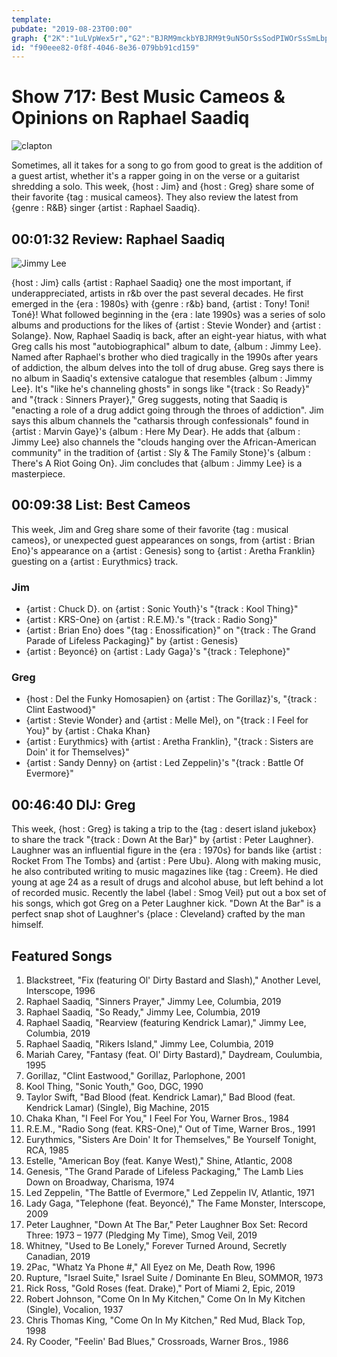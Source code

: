 ```yaml
---
template: 
pubdate: "2019-08-23T00:00"
graph: {"2K":"1uLVpWex5r","G2":"BJRM9mckbYBJRM9t9uN5OrSsSodPIWOrSsSmLbpC6LatmXJJWF6LatmS3ttlOO67FaHg414srM4OO67FBJEGjSnpzmBJEGjackW4YkFetz34ZPcXh6hz34ZPBF0T4thZoV4bV2WthZoVL3OkFthZoVmyKXypKpb5BGc5NmyKXy","25S":"BHm1GqYVo9BL9yYU3bTG"}
id: "f90eee82-0f8f-4046-8e36-079bb91cd159"
---
```






# Show 717: Best Music Cameos & Opinions on Raphael Saadiq

![clapton](https://static.soundopinions.org/images/2019/clapton_beatles.jpg)

Sometimes, all it takes for a song to go from good to great is the addition of a guest artist, whether it's a rapper going in on the verse or a guitarist shredding a solo. This week, {host : Jim} and {host : Greg} share some of their favorite {tag : musical cameos}. They also review the latest from {genre : R&B} singer {artist : Raphael Saadiq}.



## 00:01:32 Review: Raphael Saadiq

![Jimmy Lee](https://static.soundopinions.org/assets/717/2K0.jpg)

{host : Jim} calls {artist : Raphael Saadiq} one the most important, if underappreciated, artists in r&b over the past several decades. He first emerged in the {era : 1980s} with {genre : r&b} band, {artist : Tony! Toni! Toné}! What followed beginning in the {era : late 1990s} was a series of solo albums and productions for the likes of {artist : Stevie Wonder} and {artist : Solange}. Now, Raphael Saadiq is back, after an eight-year hiatus, with what Greg calls his most "autobiographical" album to date, {album : Jimmy Lee}. Named after Raphael's brother who died tragically in the 1990s after years of addiction, the album delves into the toll of drug abuse.  Greg says there is no album in Saadiq's extensive catalogue that resembles {album : Jimmy Lee}. It's "like he's channeling ghosts" in songs like "{track : So Ready}" and "{track : Sinners Prayer}," Greg suggests, noting that Saadiq is "enacting a role of a drug addict going through the throes of addiction".  Jim says this album channels the "catharsis through confessionals" found in {artist : Marvin Gaye}'s {album : Here My Dear}. He adds that {album : Jimmy Lee} also channels the "clouds hanging over the African-American community" in the tradition of {artist : Sly & The Family Stone}'s {album : There's A Riot Going On}. Jim concludes that {album : Jimmy Lee} is a masterpiece.



## 00:09:38 List: Best Cameos

This week, Jim and Greg share some of their favorite {tag : musical cameos}, or unexpected guest appearances on songs, from {artist : Brian Eno}'s appearance on a {artist : Genesis} song to {artist : Aretha Franklin} guesting on a {artist : Eurythmics} track.


### Jim

- {artist : Chuck D}. on {artist : Sonic Youth}'s "{track : Kool Thing}"
- {artist : KRS-One} on {artist : R.E.M}.'s "{track : Radio Song}"
- {artist : Brian Eno} does "{tag : Enossification}" on "{track : The Grand Parade of Lifeless Packaging}" by {artist : Genesis}
- {artist : Beyoncé} on {artist : Lady Gaga}'s "{track : Telephone}"


### Greg

- {host : Del the Funky Homosapien} on {artist : The Gorillaz}'s, "{track : Clint Eastwood}"
- {artist : Stevie Wonder} and {artist : Melle Mel}, on "{track : I Feel for You}" by {artist : Chaka Khan}
- {artist : Eurythmics} with {artist : Aretha Franklin}, "{track : Sisters are Doin' it for Themselves}"
- {artist : Sandy Denny} on {artist : Led Zeppelin}'s "{track : Battle Of Evermore}"



## 00:46:40 DIJ: Greg

This week, {host : Greg} is taking a trip to the {tag : desert island jukebox} to share the track "{track : Down At the Bar}" by {artist : Peter Laughner}. Laughner was an influential figure in the {era : 1970s} for bands like {artist : Rocket From The Tombs} and {artist : Pere Ubu}. Along with making music, he also contributed writing to music magazines like {tag : Creem}. He died young at age 24 as a result of drugs and alcohol abuse, but left behind a lot of recorded music. Recently the label {label : Smog Veil} put out a box set of his songs, which got Greg on a Peter Laughner kick. "Down At the Bar" is a perfect snap shot of Laughner's {place : Cleveland} crafted by the man himself.



## Featured Songs

1. Blackstreet, "Fix (featuring Ol' Dirty Bastard and Slash)," Another Level, Interscope, 1996
2. Raphael Saadiq, "Sinners Prayer," Jimmy Lee, Columbia, 2019
3. Raphael Saadiq, "So Ready," Jimmy Lee, Columbia, 2019
4. Raphael Saadiq, "Rearview (featuring Kendrick Lamar)," Jimmy Lee, Columbia, 2019
5. Raphael Saadiq, "Rikers Island," Jimmy Lee, Columbia, 2019
6. Mariah Carey, "Fantasy (feat. Ol' Dirty Bastard)," Daydream, Coulumbia, 1995
7. Gorillaz, "Clint Eastwood," Gorillaz, Parlophone, 2001
8. Kool Thing, "Sonic Youth," Goo, DGC, 1990
9. Taylor Swift, "Bad Blood (feat. Kendrick Lamar)," Bad Blood (feat. Kendrick Lamar) (Single), Big Machine, 2015
10. Chaka Khan, "I Feel For You," I Feel For You, Warner Bros., 1984
11. R.E.M., "Radio Song (feat. KRS-One)," Out of Time, Warner Bros., 1991
12. Eurythmics, "Sisters Are Doin' It for Themselves," Be Yourself Tonight, RCA, 1985
13. Estelle, "American Boy (feat. Kanye West)," Shine, Atlantic, 2008
14. Genesis, "The Grand Parade of Lifeless Packaging," The Lamb Lies Down on Broadway, Charisma, 1974
15. Led Zeppelin, "The Battle of Evermore," Led Zeppelin IV, Atlantic, 1971
16. Lady Gaga, "Telephone (feat. Beyoncé)," The Fame Monster, Interscope, 2009
17. Peter Laughner, "Down At The Bar," Peter Laughner Box Set: Record Three: 1973 – 1977 (Pledging My Time), Smog Veil, 2019
18. Whitney, "Used to Be Lonely," Forever Turned Around, Secretly Canadian, 2019
19. 2Pac, "Whatz Ya Phone #," All Eyez on Me, Death Row, 1996
20. Rupture, "Israel Suite," Israel Suite / Dominante En Bleu, SOMMOR, 1973
21. Rick Ross, "Gold Roses (feat. Drake)," Port of Miami 2, Epic, 2019
22. Robert Johnson, "Come On In My Kitchen," Come On In My Kitchen (Single), Vocalion, 1937
23. Chris Thomas King, "Come On In My Kitchen," Red Mud, Black Top, 1998
24. Ry Cooder, "Feelin' Bad Blues," Crossroads, Warner Bros., 1986
